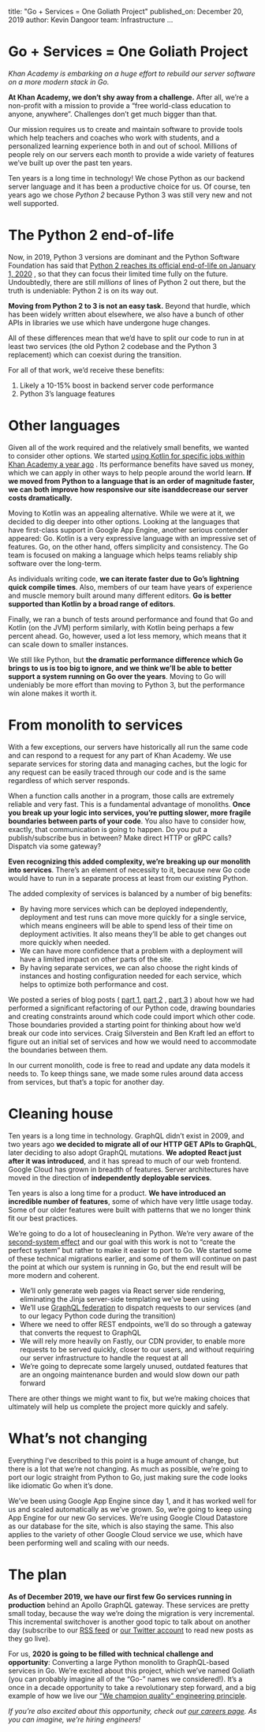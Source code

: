 title: "Go + Services = One Goliath Project"
published_on: December 20, 2019
author: Kevin Dangoor
team: Infrastructure
...

# Go + Services = One Goliath Project

*Khan Academy is embarking on a huge effort to rebuild our server software on a more modern stack in Go.*

**At Khan Academy, we don’t shy away from a challenge.** After all, we’re a non-profit with a mission to provide a “free world-class education to anyone, anywhere”. Challenges don’t get much bigger than that.

Our mission requires us to create and maintain software to provide tools which help teachers and coaches who work with students, and a personalized learning experience both in and out of school. Millions of people rely on our servers each month to provide a wide variety of features we’ve built up over the past ten years.

Ten years is a long time in technology! We chose Python as our backend server language and it has been a productive choice for us. Of course, ten years ago we chose *Python 2* because Python 3 was still very new and not well supported.

# The Python 2 end-of-life

Now, in 2019, Python 3 versions are dominant and the Python Software Foundation has said that  [Python 2 reaches its official end-of-life on January 1, 2020](https://www.python.org/doc/sunset-python-2/) , so that they can focus their limited time fully on the future. Undoubtedly, there are still *millions* of lines of Python 2 out there, but the truth is undeniable: Python 2 is on its way out.

**Moving from Python 2 to 3 is not an easy task.** Beyond that hurdle, which has been widely written about elsewhere, we also have a bunch of other APIs in libraries we use which have undergone huge changes.

All of these differences mean that we’d have to split our code to run in at least two services (the old Python 2 codebase and the Python 3 replacement) which can coexist during the transition.

For all of that work, we’d receive these benefits:

1. Likely a 10-15% boost in backend server code performance
2. Python 3’s language features

# Other languages

Given all of the work required and the relatively small benefits, we wanted to consider other options.
We started  [using Kotlin for specific jobs within Khan Academy a year ago](https://engineering.khanacademy.org/posts/kotlin-adoption.htm) . Its performance benefits have saved us money, which we can apply in other ways to help people around the world learn. **If we moved from Python to a language that is an order of magnitude faster, we can both improve how responsive our site is****and****decrease our server costs dramatically.**

Moving to Kotlin was an appealing alternative.  While we were at it, we decided to dig deeper into other options. Looking at the languages that have first-class support in Google App Engine, another serious contender appeared: Go. Kotlin is a very expressive language with an impressive set of features. Go, on the other hand, offers simplicity and consistency. The Go team is focused on making a language which helps teams reliably ship software over the long-term.

As individuals writing code, **we can iterate faster due to Go’s lightning quick compile times**. Also, members of our team have years of experience and muscle memory built around many different editors. **Go is better supported than Kotlin by a broad range of editors**.

Finally, we ran a bunch of tests around performance and found that Go and Kotlin (on the JVM) perform similarly, with Kotlin being perhaps a few percent ahead. Go, however, used a lot less memory, which means that it can scale down to smaller instances.

We still like Python, but **the dramatic performance difference which Go brings to us is too big to ignore, and we think we’ll be able to better support a system running on Go over the years**. Moving to Go will undeniably be more effort than moving to Python 3, but the performance win alone makes it worth it.

# From monolith to services

With a few exceptions, our servers have historically all run the same code and can respond to a request for any part of Khan Academy. We use separate services for storing data and managing caches, but the logic for any request can be easily traced through our code and is the same regardless of which server responds.

When a function calls another in a program, those calls are extremely reliable and very fast. This is a fundamental advantage of monoliths. **Once you break up your logic into services, you’re putting slower, more fragile boundaries between parts of your code**. You also have to consider how, exactly, that communication is going to happen. Do you put a publish/subscribe bus in between? Make direct HTTP or gRPC calls? Dispatch via some gateway?

**Even recognizing this added complexity, we’re breaking up our monolith into services**. There’s an element of necessity to it, because new Go code would have to run in a separate process at least from our existing Python.

The added complexity of services is balanced by a number of big benefits:

* By having more services which can be deployed independently, deployment and test runs can move more quickly for a single service, which means engineers will be able to spend less of their time on deployment activities. It also means they’ll be able to get changes out more quickly when needed.
* We can have more confidence that a problem with a deployment will have a limited impact on other parts of the site.
* By having separate services, we can also choose the right kinds of instances and hosting configuration needed for each service, which helps to optimize both performance and cost.

We posted a series of blog posts ( [part 1](http://engineering.khanacademy.org/posts/python-refactor-1.htm), [part 2](http://engineering.khanacademy.org/posts/slicker.htm) ,  [part 3](http://engineering.khanacademy.org/posts/python-refactor-3.htm) ) about how we had performed a significant refactoring of our Python code, drawing boundaries and creating constraints around which code could import which other code. Those boundaries provided a starting point for thinking about how we’d break our code into services. Craig Silverstein and Ben Kraft led an effort to figure out an initial set of services and how we would need to accommodate the boundaries between them.

In our current monolith, code is free to read and update any data models it needs to. To keep things sane, we made some rules around data access from services, but that’s a topic for another day.

# Cleaning house

Ten years is a long time in technology. GraphQL didn’t exist in 2009, and two years ago **we decided to migrate all of our HTTP GET APIs to GraphQL**, later deciding to also adopt GraphQL mutations. **We adopted React just after it was introduced**, and it has spread to much of our web frontend. Google Cloud has grown in breadth of features. Server architectures have moved in the direction of **independently deployable services**.

Ten years is also a long time for a product. **We have introduced an incredible number of features**, some of which have very little usage today. Some of our older features were built with patterns that we no longer think fit our best practices.

We’re going to do a lot of housecleaning in Python. We’re very aware of the  [second-system effect](https://en.wikipedia.org/wiki/Second-system_effect)  and our goal with this work is not to “create the perfect system” but rather to make it easier to port to Go. We started some of these technical migrations earlier, and some of them will continue on past the point at which our system is running in Go, but the end result will be more modern and coherent.

* We’ll only generate web pages via React server side rendering, eliminating the Jinja server-side templating we’ve been using
* We’ll use  [GraphQL federation](https://blog.apollographql.com/apollo-federation-f260cf525d21)  to dispatch requests to our services (and to our legacy Python code during the transition)
* Where we need to offer REST endpoints, we’ll do so through a gateway that converts the request to GraphQL
* We will rely more heavily on Fastly, our CDN provider, to enable more requests to be served quickly, closer to our users, and without requiring our server infrastructure to handle the request at all
* We’re going to deprecate some largely unused, outdated features that are an ongoing maintenance burden and would slow down our path forward

There are other things we might want to fix, but we’re making choices that ultimately will help us complete the project more quickly and safely.

# What’s not changing

Everything I’ve described to this point is a huge amount of change, but there is a lot that we’re not changing. As much as possible, we’re going to port our logic straight from Python to Go, just making sure the code looks like idiomatic Go when it’s done.

We’ve been using Google App Engine since day 1, and it has worked well for us and scaled automatically as we’ve grown. So, we’re going to keep using App Engine for our new Go services. We’re using Google Cloud Datastore as our database for the site, which is also staying the same. This also applies to the variety of other Google Cloud service we use, which have been performing well and scaling with our needs.

# The plan

**As of December 2019, we have our first few Go services running in production** behind an Apollo GraphQL gateway. These services are pretty small today, because the way we’re doing the migration is very incremental. This incremental switchover is another good topic to talk about on another day (subscribe to our  [RSS feed](http://engineering.khanacademy.org/rss.xml)  or  [our Twitter account](https://twitter.com/KhanAcademyEng)  to read new posts as they go live).

For us, **2020 is going to be filled with technical challenge and opportunity**: Converting a large Python monolith to GraphQL-based services in Go. We’re excited about this project, which we’ve named Goliath (you can probably imagine all of the “Go-” names we considered!). It’s a once in a decade opportunity to take a revolutionary step forward, and a big example of how we live our ["We champion quality" engineering principle](http://engineering.khanacademy.org/posts/eng-principles-help-scale.htm).

*If you’re also excited about this opportunity, check out [our careers page](https://www.khanacademy.org/careers). As you can imagine, we’re hiring engineers!*
